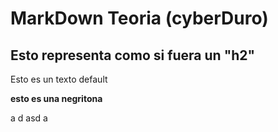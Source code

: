 # MarkDown Teoria (cyberDuro)

## Esto representa como si fuera un "h2"
Esto es un texto default

**esto es una negritona**


a
d
asd
a

